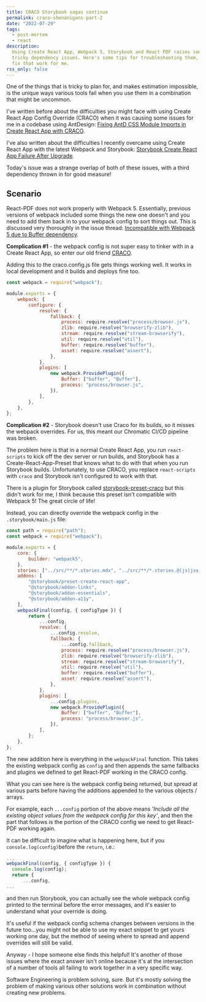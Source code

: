 ```yaml
---
title: CRACO Storybook sagas continue
permalink: craco-shenanigans-part-2
date: "2022-07-29"
tags:
  - post-mortem
  - react
description:
  Using Create React App, Webpack 5, Storybook and React PDF raises some
  tricky dependency issues. Here's some tips for troubleshooting them, and the specific
  fix that work for me.
rss_only: false
---
```


One of the things that is tricky to plan for, and makes estimation impossible, is the unique ways various tools fail when you use them in a combination that might be uncommon.

I've written before about the difficulties you might face with using Create React App Config Override (CRACO) when it was causing some issues for me in a codebase using AntDesign: [Fixing AntD CSS Module Imports in Create React App with CRACO](/antd-craco-shenanigans "Fixing AntD CSS Module Imports in Create React App with CRACO").

I've also written about the difficulties I recently overcame using Create React App with the latest Webpack and Storybook: [Storybook Create React App Failure After Upgrade](/storybook-create-react-app-webpack-problems "Storybook Create React App Failure After Upgrade").

Today's issue was a strange overlap of both of these issues, with a third dependency thrown in for good measure!

## Scenario

React-PDF does not work properly with Webpack 5. Essentially, previous versions of webpack included some things the new one doesn't and you need to add them back in to your webpack config to sort things out. This is discussed very thoroughly in the issue thread: [Incompatible with Webpack 5 due to Buffer dependency](https://github.com/diegomura/react-pdf/issues/1029#).

**Complication #1** - the webpack config is not super easy to tinker with in a Create React App, so enter our old friend [CRACO](https://github.com/dilanx/craco "CRACO").

Adding this to the craco.config.js file gets things working well. It works in local development and it builds and deploys fine too.

```js
const webpack = require("webpack");

module.exports = {
	webpack: {
		configure: {
			resolve: {
				fallback: {
					process: require.resolve("process/browser.js"),
					zlib: require.resolve("browserify-zlib"),
					stream: require.resolve("stream-browserify"),
					util: require.resolve("util"),
					buffer: require.resolve("buffer"),
					asset: require.resolve("assert"),
				},
			},
			plugins: [
				new webpack.ProvidePlugin({
					Buffer: ["buffer", "Buffer"],
					process: "process/browser.js",
				}),
			],
		},
	},
};
```

**Complication #2** - Storybook doesn't use Craco for its builds, so it misses the webpack overrides. For us, this meant our Chromatic CI/CD pipeline was broken.

The problem here is that in a normal Create React App, you run `react-scripts` to kick off the dev server or run builds, and Storybook has a Create-React-App-Preset that knows what to do with that when you run Storybook builds. Unfortunately, to use CRACO, you replace `react-scripts` with `craco` and Storybook isn't configured to work with that.

There is a plugin for Storybook called [storybook-preset-craco](https://github.com/artisanofcode/storybook-preset-craco) but this didn't work for me, I think because this preset isn't compatible with Webpack 5! The great circle of life!

Instead, you can directly override the webpack config in the `.storybook/main.js` file:

```js
const path = require("path");
const webpack = require("webpack");

module.exports = {
	core: {
		builder: "webpack5",
	},
	stories: ["../src/**/*.stories.mdx", "../src/**/*.stories.@(js|jsx|ts|tsx)"],
	addons: [
		"@storybook/preset-create-react-app",
		"@storybook/addon-links",
		"@storybook/addon-essentials",
		"@storybook/addon-a11y",
	],
	webpackFinal(config, { configType }) {
		return {
			...config,
			resolve: {
				...config.resolve,
				fallback: {
					...config.fallback,
					process: require.resolve("process/browser.js"),
					zlib: require.resolve("browserify-zlib"),
					stream: require.resolve("stream-browserify"),
					util: require.resolve("util"),
					buffer: require.resolve("buffer"),
					asset: require.resolve("assert"),
				},
			},
			plugins: [
				...config.plugins,
				new webpack.ProvidePlugin({
					Buffer: ["buffer", "Buffer"],
					process: "process/browser.js",
				}),
			],
		};
	},
};
```

The new addition here is everything in the `webpackFinal` function. This takes the existing webpack config as `config` and then appends the same fallbacks and plugins we defined to get React-PDF working in the CRACO config.

What you can see here is the webpack config being returned, but spread at various parts before having the additions appended to the various objects / arrays.

For example, each `...config` portion of the above means _'Include all the existing object values from the webpack config for this key'_, and then the part that follows is the portion of the CRACO config we need to get React-PDF working again.

It can be difficult to imagine what is happening here, but if you `console.log(config)`before the `return`, i.e.:

```js
...
webpackFinal(config, { configType }) {
  console.log(config);
  return {
      ...config,
...
```

and then run Storybook, you can actually see the whole webpack config printed to the terminal before the error messages, and it's easier to understand what your override is doing.

It's useful if the webpack config schema changes between versions in the future too...you might not be able to use my exact snippet to get yours working one day, but the method of seeing where to spread and append overrides will still be valid.

Anyway - I hope someone else finds this helpful! It's another of those issues where the exact answer isn't online because it's at the intersection of a number of tools all failing to work together in a very specific way.

Software Engineering is problem solving, sure. But it's mostly solving the problem of making various other solutions work in combination without creating new problems.
